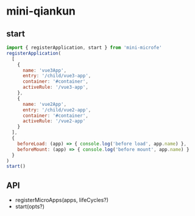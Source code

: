 # mini-qiankun


## start

```js
import { registerApplication, start } from 'mini-microfe'
registerApplication(
  [
    {
      name: 'vue3App',
      entry: '/child/vue3-app',
      container: '#container',
      activeRule: '/vue3-app',
    },
    {
      name: 'vue2App',
      entry: '/child/vue2-app',
      container: '#container',
      activeRule: '/vue2-app'
    }
  ],
  {
    beforeLoad: (app) => { console.log('before load', app.name) },
    beforeMount: (app) => { console.log('before mount', app.name) }
  }
)
start()
```

## API

- registerMicroApps(apps, lifeCycles?)
- start(opts?)